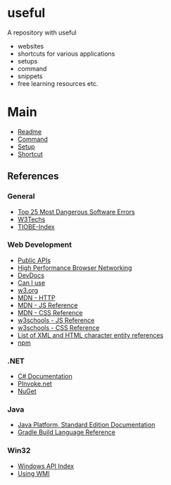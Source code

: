 # useful
A repository with useful 
- websites
- shortcuts for various applications
- setups
- command
- snippets
- free learning resources etc.

# Main
* [Readme](#)
* [Command](./command.md)
* [Setup](./setup.md)
* [Shortcut](./shortcut.md)

## References

### General
* [Top 25 Most Dangerous Software Errors](http://cwe.mitre.org/top25/)
* [W3Techs](https://w3techs.com/)
* [TIOBE-Index](https://www.tiobe.com/tiobe-index/)

### Web Development
* [Public APIs](https://github.com/public-apis/public-apis#books)
* [High Performance Browser Networking](https://hpbn.co/)
* [DevDocs](https://devdocs.io/)
* [Can I use](https://caniuse.com/)
* [w3.org](https://www.w3.org/TR/html52/)
* [MDN - HTTP](https://developer.mozilla.org/docs/Web/HTTP)
* [MDN - JS Reference](https://developer.mozilla.org/en-US/docs/Web/JavaScript/Reference)
* [MDN - CSS Reference](https://developer.mozilla.org/en-US/docs/Web/CSS/Reference)
* [w3schools - JS Reference](https://www.w3schools.com/jsref/)
* [w3schools - CSS Reference](https://www.w3schools.com/cssref/)
* [List of XML and HTML character entity references](https://en.wikipedia.org/wiki/List_of_XML_and_HTML_character_entity_references)
* [npm](https://www.npmjs.com/)

### .NET
* [C# Documentation](https://docs.microsoft.com/de-de/dotnet/csharp/)
* [PInvoke.net](http://pinvoke.net/)
* [NuGet](https://www.nuget.org/)

### Java
* [Java Platform, Standard Edition Documentation](https://docs.oracle.com/en/java/javase/index.html)
* [Gradle Build Language Reference](https://docs.gradle.org/current/dsl/)

### Win32
* [Windows API Index](https://docs.microsoft.com/en-us/windows/win32/apiindex/windows-api-list)
* [Using WMI](https://docs.microsoft.com/en-us/windows/win32/wmisdk/connecting-to-wmi-remotely-with-c-)
